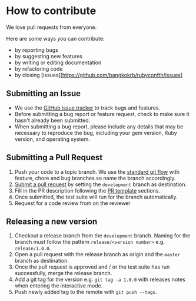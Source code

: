 # How to contribute

We love pull requests from everyone.

Here are some ways *you* can contribute:

* by reporting bugs
* by suggesting new features
* by writing or editing documentation
* by refactoring code
* by closing [issues][https://github.com/bangkokrb/rubyconfth/issues]

## Submitting an Issue

* We use the [GitHub issue tracker](https://github.com/bangkokrb/rubyconfth/issues) to track bugs and features.
* Before submitting a bug report or feature request, check to make sure it hasn't already been submitted.
* When submitting a bug report, please include any details that may be necessary to reproduce the bug, including
  your gem version, Ruby version, and operating system.
  
## Submitting a Pull Request

1. Push your code to a topic branch. We use the [standard git flow](https://guides.github.com/introduction/flow/) with 
feature, chore and bug branches so name the branch accordingly.
2. [Submit a pull request](https://help.github.com/articles/using-pull-requests/) by setting the `development` branch as 
destination.
3. Fill in the PR description following the [PR template](https://github.com/bangkokrb/rubyconfth/blob/master/.github/PULL_REQUEST_TEMPLATE.md) sections.
4. Once submitted, the test suite will run for the branch automatically.
4. Request for a code review from on the reviewer

## Releasing a new version

1. Checkout a release branch from the `development` branch. Naming for the branch must follow the pattern `release/<version number>` e.g. `release/1.0.0`.
2. Open a pull request with the release branch as origin and the `master` branch as destination.
3. Once the pull request is approved and / or the test suite has run successfully, merge the release branch.
4. Add a git tag for the version e.g. `git tag -a 1.0.0` with releases notes when entering the interactive mode.
5. Push newly added tag to the remote with `git push --tags`.
